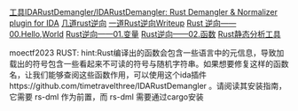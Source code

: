 [工具IDARustDemangler/IDARustDemangler: Rust Demangler & Normalizer plugin for IDA](https://github.com/timetravelthree/IDARustDemangler)
[几道rust逆向](https://www.cnblogs.com/Here-is-SG/p/17216822.html) 
[一道Rust逆向Writeup](https://blog.fullstackpentest.com/a-rust-reverse-writeup.html) 
[Rust 逆向——00.Hello,World](https://pxiaoer.blog/2021/12/26/rust-reverse-00/)
[Rust逆向——01.变量](https://pxiaoer.blog/2021/12/27/rust-reverse-01/)
[Rust逆向——02.函数](https://pxiaoer.blog/2021/12/29/rust-reverse-02/)
[Rust静态分析工具](https://pxiaoer.blog/2021/12/29/rust%e9%9d%99%e6%80%81%e5%88%86%e6%9e%90%e5%b7%a5%e5%85%b7/)

moectf2023 RUST:
hint:Rust编译出的函数会包含一些语言中的元信息，导致加载出的符号包含一些看起来不可读的符号与随机字符串。如果想要修复这样的函数名，让我们能够查阅这些函数作用，可以使用这个ida插件https://github.com/timetravelthree/IDARustDemangler 。请阅读其安装指南，它需要 rs-dml 作为前置，而 rs-dml 需要通过cargo安装
